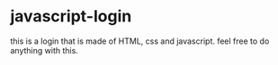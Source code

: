 # javascript-login
this is a login that is made of HTML, css and javascript.
feel free to do anything with this.
